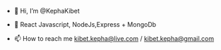 - 👋 Hi, I’m @KephaKibet
<!--- 👀 I’m interested in full stack development --->
- 🌱 React Javascript, NodeJs,Express + MongoDb  
<!---- 💞️ I’m looking to collaborate on various projects that support my learning and open source  --->
- 📫 How to reach me kibet.kepha@live.com / kibet.kepha@gmail.com 

<!---
KephaKibet/KephaKibet is a ✨ special ✨ repository because its `README.md` (this file) appears on your GitHub profile.
You can click the Preview link to take a look at your changes.
--->

